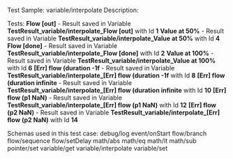 Test Sample: variable/interpolate
Description: 

Tests:
	**Flow [out]** - Result saved in Variable **TestResult_variable/interpolate_Flow [out]** with Id **1**
	**Value at 50%** - Result saved in Variable **TestResult_variable/interpolate_Value at 50%** with Id **4**
	**Flow [done]** - Result saved in Variable **TestResult_variable/interpolate_Flow [done]** with Id **2**
	**Value at 100%** - Result saved in Variable **TestResult_variable/interpolate_Value at 100%** with Id **6**
	**[Err] flow (duration -1f** - Result saved in Variable **TestResult_variable/interpolate_[Err] flow (duration -1f** with Id **8**
	**[Err] flow (duration infinite** - Result saved in Variable **TestResult_variable/interpolate_[Err] flow (duration infinite** with Id **10**
	**[Err] flow (p1 NaN)** - Result saved in Variable **TestResult_variable/interpolate_[Err] flow (p1 NaN)** with Id **12**
	**[Err] flow (p2 NaN)** - Result saved in Variable **TestResult_variable/interpolate_[Err] flow (p2 NaN)** with Id **14**

Schemas used in this test case:
	debug/log
	event/onStart
	flow/branch
	flow/sequence
	flow/setDelay
	math/abs
	math/eq
	math/lt
	math/sub
	pointer/set
	variable/get
	variable/interpolate
	variable/set
